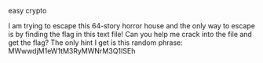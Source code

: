 easy crypto

I am trying to escape this 64-story horror house and the only way to escape is by finding the flag in this text file! Can you help me crack into the file and get the flag? The only hint I get is this random phrase: MWwwdjM1eW1tM3RyMWNrM3Q1ISEh
